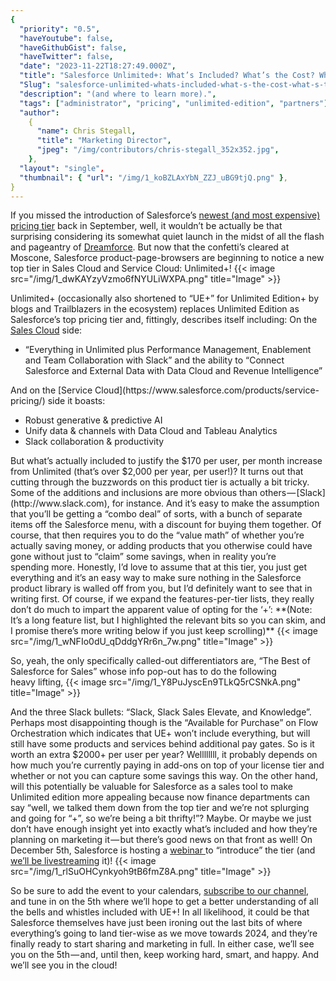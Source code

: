 ```yaml
---
{
  "priority": "0.5",
  "haveYoutube": false,
  "haveGithubGist": false,
  "haveTwitter": false,
  "date": "2023-11-22T18:27:49.000Z",
  "title": "Salesforce Unlimited+: What’s Included? What’s the Cost? What’s the Value?",
  "Slug": "salesforce-unlimited-whats-included-what-s-the-cost-what-s-the-value",
  "description": "(and where to learn more).",
  "tags": ["administrator", "pricing", "unlimited-edition", "partners"],
  "author":
    {
      "name": Chris Stegall,
      "title": "Marketing Director",
      "jpeg": "/img/contributors/chris-stegall_352x352.jpg",
    },
  "layout": "single",
  "thumbnail": { "url": "/img/1_koBZLAxYbN_ZZJ_uBG9tjQ.png" },
}
---
```


If you missed the introduction of Salesforce’s [newest (and most expensive) pricing tier](https://www.forrester.com/blogs/salesforce-debuts-new-high-end-editions-for-sales-and-service/) back in September, well, it wouldn’t be actually be that surprising considering its somewhat quiet launch in the midst of all the flash and pageantry of [Dreamforce](https://www.salesforce.com/dreamforce/). But now that the confetti’s cleared at Moscone, Salesforce product-page-browsers are beginning to notice a new top tier in Sales Cloud and Service Cloud: Unlimited+!
{{< image src="/img/1_dwKAYzyVzmo6fNYULiWXPA.png" title="Image" >}}

Unlimited+ (occasionally also shortened to “UE+” for Unlimited Edition+ by blogs and Trailblazers in the ecosystem) replaces Unlimited Edition as Salesforce’s top pricing tier and, fittingly, describes itself including:
On the [Sales Cloud](https://www.salesforce.com/products/sales-pricing/) side:

<ul><li>“Everything in Unlimited plus Performance Management, Enablement and Team Collaboration with Slack” and the ability to “Connect Salesforce and External Data with Data Cloud and Revenue Intelligence”</li></ul>And on the [Service Cloud](https://www.salesforce.com/products/service-pricing/) side it boasts:
<ul><li>Robust generative &amp; predictive AI</li><li>Unify data &amp; channels with Data Cloud and Tableau Analytics</li><li>Slack collaboration &amp; productivity</li></ul>But what’s actually included to justify the $170 per user, per month increase from Unlimited (that’s over $2,000 per year, per user!)? It turns out that cutting through the buzzwords on this product tier is actually a bit tricky. Some of the additions and inclusions are more obvious than others — [Slack](http://www.slack.com), for instance.
And it’s easy to make the assumption that you’ll be getting a “combo deal” of sorts, with a bunch of separate items off the Salesforce menu, with a discount for buying them together. Of course, that then requires you to do the “value math” of whether you’re actually saving money, or adding products that you otherwise could have gone without just to “claim” some savings, when in reality you’re spending more.
Honestly, I’d love to assume that at this tier, you just get everything and it’s an easy way to make sure nothing in the Salesforce product library is walled off from you, but I’d definitely want to see that in writing first.
Of course, if we expand the features-per-tier lists, they really don’t do much to impart the apparent value of opting for the ‘+’:
**(Note: It’s a long feature list, but I highlighted the relevant bits so you can skim, and I promise there’s more writing below if you just keep scrolling)**
{{< image src="/img/1_wNFIo0dU_qDddgYRr6n_7w.png" title="Image" >}}

So, yeah, the only specifically called-out differentiators are, “The Best of Salesforce for Sales” whose info pop-out has to do the following heavy lifting,
{{< image src="/img/1_Y8PuJyscEn9TLkQ5rCSNkA.png" title="Image" >}}

And the three Slack bullets: “Slack, Slack Sales Elevate, and Knowledge”.
Perhaps most disappointing though is the “Available for Purchase” on Flow Orchestration which indicates that UE+ won’t include everything, but will still have some products and services behind additional pay gates.
So is it worth an extra $2000+ per user per year? Wellllllll, it probably depends on how much you’re currently paying in add-ons on top of your license tier and whether or not you can capture some savings this way.
On the other hand, will this potentially be valuable for Salesforce as a sales tool to make Unlimited edition more appealing because now finance departments can say “well, we talked them down from the top tier and we’re not splurging and going for “+”, so we’re being a bit thrifty!”? Maybe.
Or maybe we just don’t have enough insight yet into exactly what’s included and how they’re planning on marketing it — but there’s good news on that front as well! On December 5th, Salesforce is hosting a [webinar ](https://www.salesforce.com/form/events/webinars/form-rss/4402289?d=7010M000000uW0VQAU&nc=7013y000002EnBGAA0&eid=dy-sc-wb&utm_source=dynamic&utm_campaign=demgen-amer-us-us-sales-none-&utm_content=webinar-o1-sbe-12/5%20Sales%20Cloud%20Webinar%20%20Introducing%20Sales%20Cloud%20Unlimited+:%20The%20Best%20%20Primary-consideration-a0U7y000001iAEQEA2--&utm_medium=email&)to “introduce” the tier (and [we’ll be livestreaming](https://www.youtube.com/mkpartners) it)!
{{< image src="/img/1_rlSuOHCynkyoh9tB6fmZ8A.png" title="Image" >}}

So be sure to add the event to your calendars, [subscribe to our channel](https://www.youtube.com/mkpartners), and tune in on the 5th where we’ll hope to get a better understanding of all the bells and whistles included with UE+! In all likelihood, it could be that Salesforce themselves have just been ironing out the last bits of where everything’s going to land tier-wise as we move towards 2024, and they’re finally ready to start sharing and marketing in full.
In either case, we’ll see you on the 5th — and, until then, keep working hard, smart, and happy.
And we’ll see you in the cloud!
